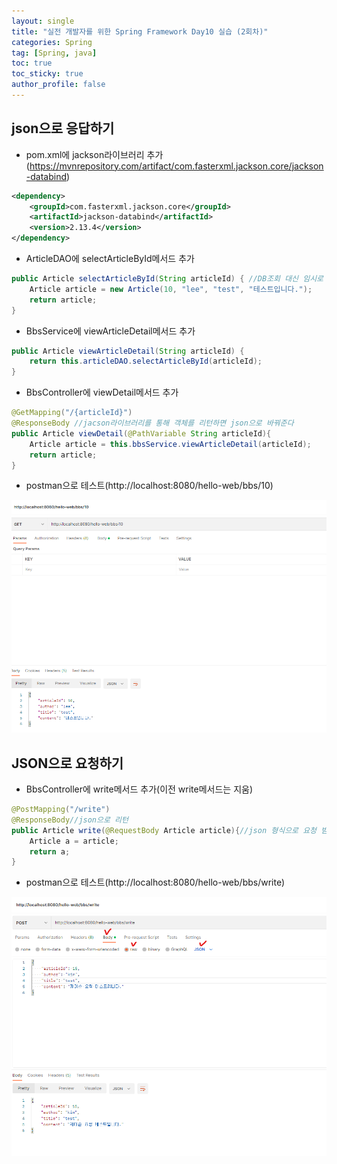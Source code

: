 ```yaml
---
layout: single
title: "실전 개발자를 위한 Spring Framework Day10 실습 (2회차)"
categories: Spring
tag: [Spring, java]
toc: true
toc_sticky: true
author_profile: false
---
```

## json으로 응답하기

* pom.xml에 jackson라이브러리 추가(https://mvnrepository.com/artifact/com.fasterxml.jackson.core/jackson-databind)

```xml
<dependency>
    <groupId>com.fasterxml.jackson.core</groupId>
    <artifactId>jackson-databind</artifactId>
    <version>2.13.4</version>
</dependency>
```

* ArticleDAO에 selectArticleById메서드 추가

```java
public Article selectArticleById(String articleId) { //DB조회 대신 임시로 객체 생성해서 리턴
    Article article = new Article(10, "lee", "test", "테스트입니다.");
    return article;
}
```

* BbsService에 viewArticleDetail메서드 추가

```java
public Article viewArticleDetail(String articleId) {
	return this.articleDAO.selectArticleById(articleId);
}
```

* BbsController에 viewDetail메서드 추가

```java
@GetMapping("/{articleId}")
@ResponseBody //jacson라이브러리를 통해 객체를 리턴하면 json으로 바꿔준다
public Article viewDetail(@PathVariable String articleId){
    Article article = this.bbsService.viewArticleDetail(articleId);
    return article; 
}
```

* postman으로 테스트(http://localhost:8080/hello-web/bbs/10)

![image-20220908191947272](../../images/image-20220908191947272.png)



##  JSON으로 요청하기

* BbsController에 write메서드 추가(이전 write메서드는 지움)

```java
@PostMapping("/write")
@ResponseBody//json으로 리턴
public Article write(@RequestBody Article article){//json 형식으로 요청 받을떄는 @RequestBody 사용
    Article a = article;
    return a;
}
```

* postman으로 테스트(http://localhost:8080/hello-web/bbs/write)

![image-20220908192704097](../../images/image-20220908192704097.png)
